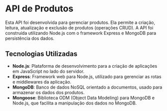 # API de Produtos

Esta API foi desenvolvida para gerenciar produtos. Ela permite a criação, leitura, atualização e exclusão de produtos (operações CRUD). A API foi construída utilizando Node.js com o framework Express e MongoDB para persistência dos dados.

## Tecnologias Utilizadas

- **Node.js**: Plataforma de desenvolvimento para a criação de aplicações em JavaScript no lado do servidor.
- **Express**: Framework web para Node.js, utilizado para gerenciar as rotas e middlewares da aplicação.
- **MongoDB**: Banco de dados NoSQL orientado a documentos, usado para armazenar os dados dos produtos.
- **Mongoose**: Biblioteca ODM (Object Data Modeling) para MongoDB e Node.js, que facilita a manipulação dos dados no MongoDB.
